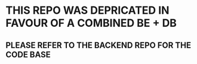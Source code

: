 # THIS REPO WAS DEPRICATED IN FAVOUR OF A COMBINED BE + DB
## PLEASE REFER TO THE BACKEND REPO FOR THE CODE BASE